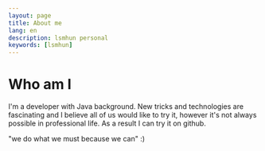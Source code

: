 ```yaml
---
layout: page
title: About me
lang: en
description: lsmhun personal
keywords: [lsmhun]
---
```


# Who am I

I'm a developer with Java background. New tricks and technologies are fascinating 
and I believe all of us would like to try it, however it's not always possible
in professional life. As a result I can try it on github.

"we do what we must because we can" 
:)
